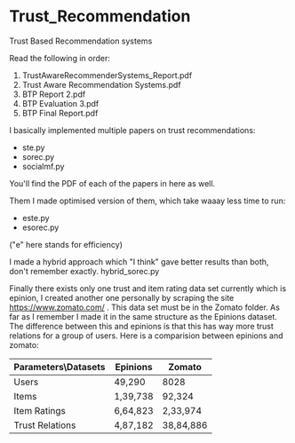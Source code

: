 # Trust_Recommendation
Trust Based Recommendation systems

Read the following in order:

1. TrustAwareRecommenderSystems_Report.pdf
2. Trust Aware Recommendation Systems.pdf
3. BTP Report 2.pdf
4. BTP Evaluation 3.pdf
5. BTP Final Report.pdf	

I basically implemented multiple papers on trust recommendations:

- ste.py
- sorec.py
- socialmf.py

You'll find the PDF of each of the papers in here as well.

Them I made optimised version of them, which take waaay less time to run:

- este.py
- esorec.py

("e" here stands for efficiency)

I made a hybrid approach which "I think" gave better results than both, don't remember exactly.
hybrid_sorec.py

Finally there exists only one trust and item rating data set currently which is epinion, I created another one personally by scraping the site https://www.zomato.com/ . This data set must be in the Zomato folder. As far as I remember I made it in the same structure as the Epinions dataset.
The difference between this and epinions is that this has way more trust relations for a group of users. 
Here is a comparision between epinions and zomato:

| Parameters\Datasets | Epinions | Zomato |
| --- | --- | --- |
| Users | 49,290 | 8028 |
| Items | 1,39,738 | 92,324 |
| Item Ratings | 6,64,823 | 2,33,974 |
| Trust Relations | 4,87,182 | 38,84,886 |
